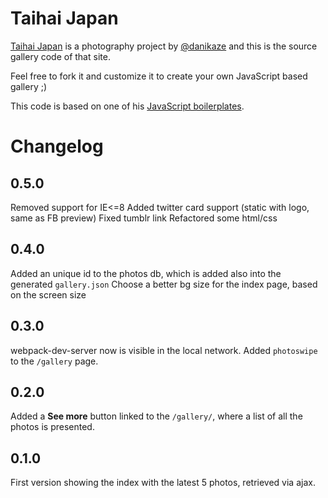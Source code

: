 # Taihai Japan

[Taihai Japan](https://taihaijapan.com) is a photography project by [@danikaze](https://twitter.com/danikaze) and this is the source gallery code of that site.

Feel free to fork it and customize it to create your own JavaScript based gallery ;)

This code is based on one of his [JavaScript boilerplates](https://github.com/danikaze/boilerplate-webpack-babel).

# Changelog

## 0.5.0
Removed support for IE<=8
Added twitter card support (static with logo, same as FB preview)
Fixed tumblr link
Refactored some html/css

## 0.4.0
Added an unique id to the photos db, which is added also into the generated `gallery.json`
Choose a better bg size for the index page, based on the screen size

## 0.3.0
webpack-dev-server now is visible in the local network.
Added `photoswipe` to the `/gallery` page.

## 0.2.0
Added a **See more** button linked to the `/gallery/`, where a list of all the photos is presented.

## 0.1.0
First version showing the index with the latest 5 photos, retrieved via ajax.

